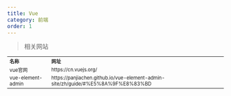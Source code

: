 ```yaml
---
title: Vue
category: 前端
order: 1
---
```


> 相关网站
<table width="1033" style="font-size: 0.8em;">
	<tbody>
		<tr>
			<td>
				<strong>
					名称
				</strong>
			</td>
			<td>
				<strong>
					网址
				</strong>
			</td>
		</tr>
		<tr>
			<td>
				vue官网
			</td>
			<td>
				https://cn.vuejs.org/
			</td>
		</tr>
		<tr>
			<td>
				vue-element-admin
			</td>
			<td>
				https://panjiachen.github.io/vue-element-admin-site/zh/guide/#%E5%8A%9F%E8%83%BD
			</td>
		</tr>
	</tbody>
</table>

